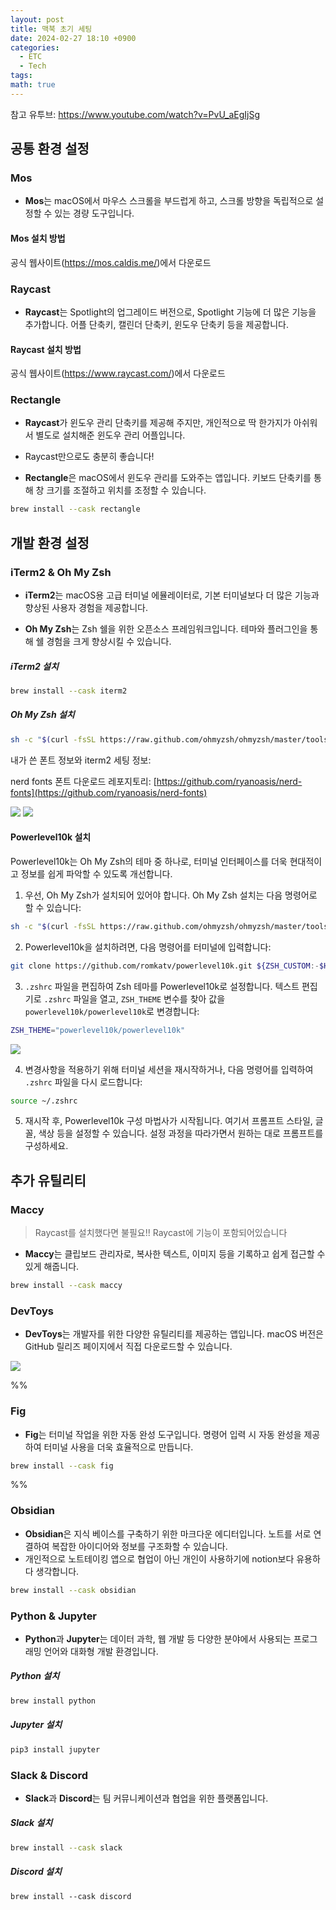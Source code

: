 ```yaml
---
layout: post
title: 맥북 초기 세팅
date: 2024-02-27 18:10 +0900
categories:
  - ETC
  - Tech
tags: 
math: true
---
```

참고 유투브: https://www.youtube.com/watch?v=PvU_aEgIjSg

## 공통 환경 설정

### Mos

- **Mos**는 macOS에서 마우스 스크롤을 부드럽게 하고, 스크롤 방향을 독립적으로 설정할 수 있는 경량 도구입니다.


#### Mos 설치 방법
공식 웹사이트(https://mos.caldis.me/)에서 다운로드

### Raycast

- **Raycast**는 Spotlight의 업그레이드 버전으로, Spotlight 기능에 더 많은 기능을 추가합니다. 어플 단축키, 캘린더 단축키, 윈도우 단축키 등을 제공합니다.

#### Raycast 설치 방법 
공식 웹사이트(https://www.raycast.com/)에서 다운로드

### Rectangle
- **Raycast**가 윈도우 관리 단축키를 제공해 주지만, 개인적으로 딱 한가지가 아쉬워서 별도로 설치해준 윈도우 관리 어플입니다.
- Raycast만으로도 충분히 좋습니다!

- **Rectangle**은 macOS에서 윈도우 관리를 도와주는 앱입니다. 키보드 단축키를 통해 창 크기를 조절하고 위치를 조정할 수 있습니다.

```sh
brew install --cask rectangle
```

## 개발 환경 설정

### iTerm2 & Oh My Zsh

- **iTerm2**는 macOS용 고급 터미널 에뮬레이터로, 기본 터미널보다 더 많은 기능과 향상된 사용자 경험을 제공합니다.
    
- **Oh My Zsh**는 Zsh 쉘을 위한 오픈소스 프레임워크입니다. 테마와 플러그인을 통해 쉘 경험을 크게 향상시킬 수 있습니다.

##### iTerm2 설치 
```sh
brew install --cask iterm2 
```

##### Oh My Zsh 설치 
```sh
sh -c "$(curl -fsSL https://raw.github.com/ohmyzsh/ohmyzsh/master/tools/install.sh)"
```


내가 쓴 폰트 정보와 iterm2 세팅 정보:

nerd fonts 폰트 다운로드 레포지토리: [https://github.com/ryanoasis/nerd-fonts](https://github.com/ryanoasis/nerd-fonts)

![](https://i.imgur.com/xAdSCdN.png)
![](https://i.imgur.com/TPVJXg6.png)


#### Powerlevel10k 설치

Powerlevel10k는 Oh My Zsh의 테마 중 하나로, 터미널 인터페이스를 더욱 현대적이고 정보를 쉽게 파악할 수 있도록 개선합니다.

1. 우선, Oh My Zsh가 설치되어 있어야 합니다. Oh My Zsh 설치는 다음 명령어로 할 수 있습니다:
```sh
sh -c "$(curl -fsSL https://raw.github.com/ohmyzsh/ohmyzsh/master/tools/install.sh)"
```

2. Powerlevel10k을 설치하려면, 다음 명령어를 터미널에 입력합니다:
```sh
git clone https://github.com/romkatv/powerlevel10k.git ${ZSH_CUSTOM:-$HOME/.oh-my-zsh/custom}/themes/powerlevel10k
```

3. `.zshrc` 파일을 편집하여 Zsh 테마를 Powerlevel10k로 설정합니다. 텍스트 편집기로 `.zshrc` 파일을 열고, `ZSH_THEME` 변수를 찾아 값을 `powerlevel10k/powerlevel10k`로 변경합니다:

```sh
ZSH_THEME="powerlevel10k/powerlevel10k"
```

![](https://i.imgur.com/Lwng3eV.png)


4. 변경사항을 적용하기 위해 터미널 세션을 재시작하거나, 다음 명령어를 입력하여 `.zshrc` 파일을 다시 로드합니다:

```sh
source ~/.zshrc
```

5. 재시작 후, Powerlevel10k 구성 마법사가 시작됩니다. 여기서 프롬프트 스타일, 글꼴, 색상 등을 설정할 수 있습니다. 설정 과정을 따라가면서 원하는 대로 프롬프트를 구성하세요.


## 추가 유틸리티

### Maccy

> Raycast를 설치했다면 불필요!! Raycast에 기능이 포함되어있습니다

- **Maccy**는 클립보드 관리자로, 복사한 텍스트, 이미지 등을 기록하고 쉽게 접근할 수 있게 해줍니다.

```sh
brew install --cask maccy
```

### DevToys

- **DevToys**는 개발자를 위한 다양한 유틸리티를 제공하는 앱입니다. macOS 버전은 GitHub 릴리즈 페이지에서 직접 다운로드할 수 있습니다.

![](https://i.imgur.com/INA3FQf.png)


%% 
### Fig

- **Fig**는 터미널 작업을 위한 자동 완성 도구입니다. 명령어 입력 시 자동 완성을 제공하여 터미널 사용을 더욱 효율적으로 만듭니다.

```sh
brew install --cask fig
```
 %%

### Obsidian

- **Obsidian**은 지식 베이스를 구축하기 위한 마크다운 에디터입니다. 노트를 서로 연결하여 복잡한 아이디어와 정보를 구조화할 수 있습니다.
- 개인적으로 노트테이킹 앱으로 협업이 아닌 개인이 사용하기에 notion보다 유용하다 생각합니다.

```sh
brew install --cask obsidian
```

### Python & Jupyter

- **Python**과 **Jupyter**는 데이터 과학, 웹 개발 등 다양한 분야에서 사용되는 프로그래밍 언어와 대화형 개발 환경입니다.
##### Python 설치 
```sh
brew install python 
```

##### Jupyter 설치 
```sh
pip3 install jupyter
```


### Slack & Discord

- **Slack**과 **Discord**는 팀 커뮤니케이션과 협업을 위한 플랫폼입니다.

##### Slack 설치 
```sh
brew install --cask slack 
```

##### Discord 설치 
```
brew install --cask discord
```



